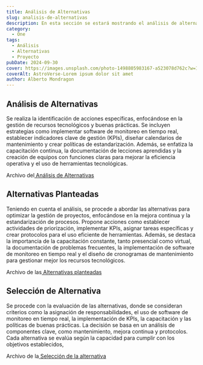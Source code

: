 ```yaml
---
title: Análisis de Alternativas
slug: analisis-de-alternativas
description: En esta sección se estará mostrando el análisis de alternativas
category:
  - One
tags:
  - Análisis
  - Alternativas
  - Proyecto
pubDate: 2024-09-30
cover: https://images.unsplash.com/photo-1498805983167-a523078d762c?w=1960&h=1102&auto=format&fit=crop&q=60&ixlib=rb-4.0.3&ixid=M3wxMjA3fDB8MHxzZWFyY2h8NDh8fGJsYWNrfGVufDB8MHwwfHx8Mg%3D%3D
coverAlt: AstroVerse-Lorem ipsum dolor sit amet
author: Alberto Mondragon
---
```


## Análisis de Alternativas

Se realiza la identificación de acciones específicas, enfocándose en la gestión de recursos tecnológicos y buenas prácticas. Se incluyen estrategias como implementar software de monitoreo en tiempo real, establecer indicadores clave de gestión (KPIs), diseñar calendarios de mantenimiento y crear políticas de estandarización. Además, se enfatiza la capacitación continua, la documentación de lecciones aprendidas y la creación de equipos con funciones claras para mejorar la eficiencia operativa y el uso de herramientas tecnológicas.

<p>Archivo del<a href="https://drive.google.com/file/d/1-gAJU8CHuVtDHayMUzhxHVNPETp5XeCh/view?usp=sharing" target="_blank"> Análisis de Alternativas</a></p>

## Alternativas Planteadas

Teniendo en cuenta el análisis, se procede a abordar las alternativas para optimizar la gestión de proyectos, enfocándose en la mejora continua y la estandarización de procesos. Propone acciones como establecer actividades de priorización, implementar KPIs, asignar tareas específicas y crear protocolos para el uso eficiente de herramientas. Además, se destaca la importancia de la capacitación constante, tanto presencial como virtual, la documentación de problemas frecuentes, la implementación de software de monitoreo en tiempo real y el diseño de cronogramas de mantenimiento para gestionar mejor los recursos tecnológicos.

<p>Archivo de las<a href="https://drive.google.com/file/d/1Vam1zw9c9mvb2QN_ZRyFmGqJ8ZFtx1A-/view?usp=sharing" target="_blank"> Alternativas planteadas</a></p>

## Selección de Alternativa

Se procede con la evaluación de las alternativas, donde se consideran criterios como la asignación de responsabilidades, el uso de software de monitoreo en tiempo real, la implementación de KPIs, la capacitación y las políticas de buenas prácticas. La decisión se basa en un análisis de componentes clave, como mantenimiento, mejora continua y protocolos. Cada alternativa se evalúa según la capacidad para cumplir con los objetivos establecidos,

<p>Archivo de la<a href="https://drive.google.com/file/d/1JNiz4byYNbfhV8aggK4yG3fFOlJip_9D/view?usp=sharing" target="_blank"> Selección de la alternativa</a></p>


